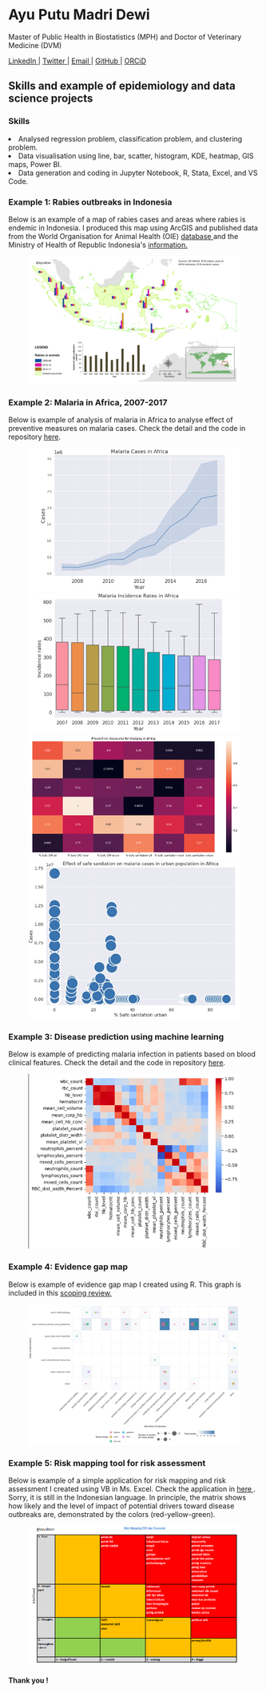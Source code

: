 # Ayu Putu Madri Dewi
<p> Master of Public Health in Biostatistics (MPH) and Doctor of Veterinary Medicine (DVM) </p>
<a href="https://www.linkedin.com/in/ayupmdewi/"> LinkedIn </a> |
<a href="https://www.twitter.com/ayupmdewi"> Twitter </a> |
<a href="mailto:ayuputu.madridewi@gmail.com">Email </a> |
<a href="https://github.com/ayudewi"> GitHub </a> |
<a href="https://orcid.org/0000-0001-7645-6424"> ORCiD </a>
<p>

<h2> Skills and example of epidemiology and data science projects </h2>

<h3> Skills </h3>
<li> Analysed regression problem, classification problem, and clustering problem.  </li>
<li> Data visualisation using line, bar, scatter, histogram, KDE, heatmap, GIS maps, Power BI. </li>
<li> Data generation and coding in Jupyter Notebook, R, Stata, Excel, and VS Code. </li>

<h3> Example 1: Rabies outbreaks in Indonesia </h3>
Below is an example of a map of rabies cases and areas where rabies is endemic in Indonesia. I produced this map using ArcGIS and published data from the World Organisation for Animal Health (OIE) <a href="https://www.woah.org/en/what-we-do/animal-health-and-welfare/disease-data-collection/world-animal-health-information-system/"> database </a> and the Ministry of Health of Republic Indonesia's <a href="https://sehatnegeriku.kemkes.go.id/baca/umum/20200928/4735079/8-34-provinsi-indonesia-bebas-rabies/"> information. </a> 
<figure>
<img src="Rabies2018.png" alt="rabies">
</figure>

<h3> Example 2: Malaria in Africa, 2007-2017 </h3>
Below is example of analysis of malaria in Africa to analyse effect of preventive measures on malaria cases. Check the detail and the code in repository <a href="https://www.kaggle.com/code/ayudewi/malaria-in-africa-2007-2017">here</a>.
<figure>
  <img src="MalariaCasesAfrica1.png" alt="malaria cases">
  <img src="incidencegraph.jpg" alt="malaria incidence">
  <img src="HeatMapMalaria.png" alt="malaria preventive measures">
  <img src="sanitationgraph.jpg" alt="effect sanitation on cases">
</figure>

<h3> Example 3: Disease prediction using machine learning </h3>
Below is example of predicting malaria infection in patients based on blood clinical features. Check the detail and the code in repository <a href="https://github.com/ayudewi/Detecting-Malaria-using-Machine-Learning/blob/74a21867ccf90f7738ea01b95a37cf333c6294f7/malaria-machinelearning.ipynb">here</a>.
<figure>
<img src="heatmapmal.png" alt="blood features">
</figure>

<h3> Example 4: Evidence gap map </h3>
Below is example of evidence gap map I created using R. This graph is included in this <a href="https://osf.io/preprints/metaarxiv/a8rmu"> scoping review. </a>
<figure>
  <img src="egm1.jpg" alt="evidence gap map">
</figure>

<h3> Example 5: Risk mapping tool for risk assessment </h3>
Below is example of a simple application for risk mapping and risk assessment I created using VB in Ms. Excel. Check the application in <a href="https://github.com/ayudewi/Portfolio/blob/main/riskmapIND.xlsm"> here </a>. Sorry, it is still in the Indonesian language. In principle, the matrix shows how likely and the level of impact of potential drivers toward disease outbreaks are, demonstrated by the colors (red-yellow-green). 
<figure>
<img src="RiskMap.png" alt="risk mapping">
</figure>  
  
<h4> Thank you ! </h4>
